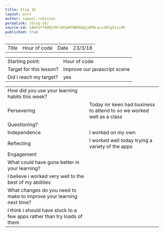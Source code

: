 ```yaml
---
title: blog 16
layout: post
author: samuel.robinson
permalink: /blog-16/
source-id: 1AWIeff4HBjVHr36SmM7WN9k6gjAPNLacvtBCgSs1u9k
published: true
---
```

<table>
  <tr>
    <td>Title</td>
    <td>Hour of code</td>
    <td>Date</td>
    <td>23/3/18</td>
  </tr>
</table>


<table>
  <tr>
    <td>Starting point:</td>
    <td>Hour of code </td>
  </tr>
  <tr>
    <td>Target for this lesson?</td>
    <td>Improve our javascript scene</td>
  </tr>
  <tr>
    <td>Did I reach my target? </td>
    <td>yes</td>
  </tr>
</table>


<table>
  <tr>
    <td>How did you use your learning habits this week?</td>
    <td></td>
  </tr>
  <tr>
    <td>Persevering</td>
    <td>Today mr keen had business to attend to so we worked well as a class</td>
  </tr>
  <tr>
    <td>Questioning?</td>
    <td></td>
  </tr>
  <tr>
    <td>Independence</td>
    <td>I worked  on my own</td>
  </tr>
  <tr>
    <td>Reflecting</td>
    <td>I worked well today trying a variety of the apps</td>
  </tr>
  <tr>
    <td>Engagement</td>
    <td></td>
  </tr>
  <tr>
    <td>What could have gone better in your learning?</td>
    <td></td>
  </tr>
  <tr>
    <td>I believe i worked very well to the best of  my abilities</td>
    <td></td>
  </tr>
  <tr>
    <td>What changes do you need to make to improve your learning next time?</td>
    <td></td>
  </tr>
  <tr>
    <td>I think i should have stuck to a few apps rather than try loads of them</td>
    <td></td>
  </tr>
</table>


